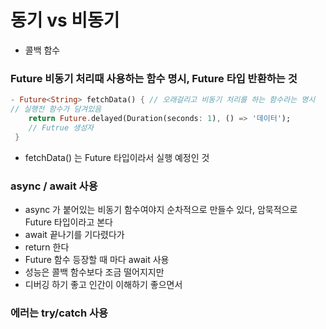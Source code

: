 # 동기 vs 비동기

- 콜백 함수

###  Future<String> 비동기 처리때 사용하는 함수 명시, Future 타입 반환하는 것
```dart
- Future<String> fetchData() { // 오래걸리고 비동기 처리를 하는 함수라는 명시
// 실행전 함수가 담겨있음
    return Future.delayed(Duration(seconds: 1), () => '데이터');
    // Futrue 생성자
 }
```
- fetchData() 는 Future 타입이라서 실행 예정인 것


### async / await 사용
- async 가 붙어있는 비동기 함수여야지 순차적으로 만들수 있다, 암묵적으로 Future 타입이라고 본다
- await 끝나기를 기다렸다가
- return 한다
- Future 함수 등장할 때 마다 await 사용
- 성능은 콜백 함수보다 조금 떨어지지만
- 디버깅 하기 좋고 인간이 이해하기 좋으면서 

### 에러는 try/catch 사용